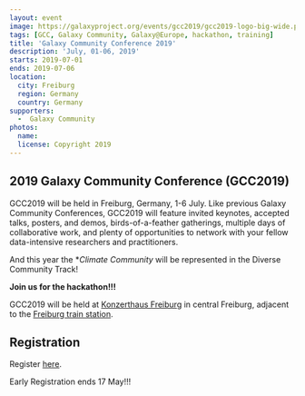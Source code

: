 ```yaml
---
layout: event
image: https://galaxyproject.org/events/gcc2019/gcc2019-logo-big-wide.png
tags: [GCC, Galaxy Community, Galaxy@Europe, hackathon, training]
title: 'Galaxy Community Conference 2019'
description: 'July, 01-06, 2019'
starts: 2019-07-01
ends: 2019-07-06
location:
  city: Freiburg
  region: Germany
  country: Germany
supporters:
  -  Galaxy Community
photos:
  name: 
  license: Copyright 2019
---
```


## 2019 Galaxy Community Conference (GCC2019)

GCC2019 will be held in Freiburg, Germany, 1-6 July. Like previous Galaxy Community Conferences, GCC2019 will feature invited keynotes, accepted talks, posters, and demos, birds-of-a-feather gatherings, multiple days of collaborative work, and plenty of opportunities to network with your fellow data-intensive researchers and practitioners. 

And this year the **Climate Community* will be represented in the Diverse Community Track!


**Join us for the hackathon!!!**

GCC2019 will be held at [Konzerthaus Freiburg](http://www.konzerthaus.freiburg.de/) in central Freiburg, adjacent to the [Freiburg train station](https://www.bahnhof.de/bahnhof-de/Freiburg__Breisgau__Hbf-1039062).

## Registration

Register [here](https://galaxyproject.org/events/gcc2019/registration/). 

Early Registration ends 17 May!!!

